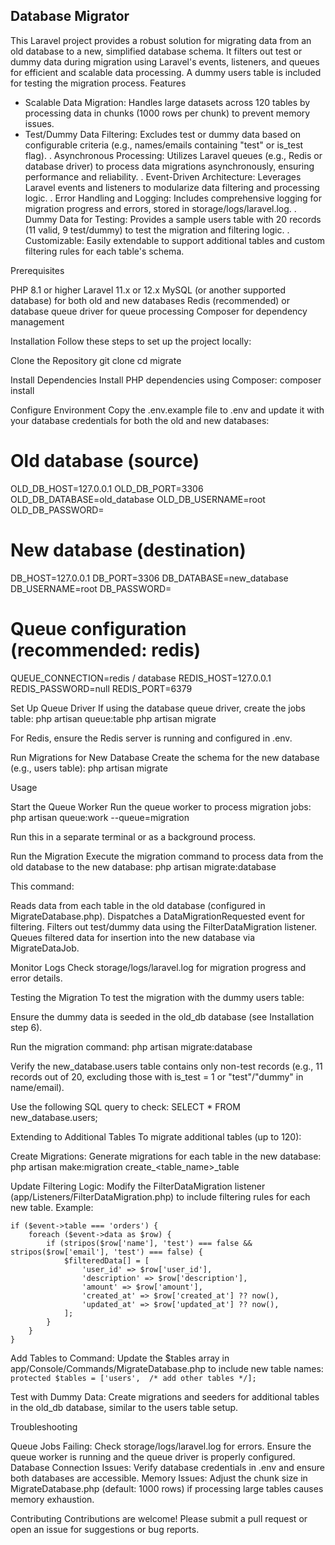 ## Database Migrator
This Laravel project provides a robust solution for migrating data from an old database to a new, simplified database schema. It filters out test or dummy data during migration using Laravel's events, listeners, and queues for efficient and scalable data processing. A dummy users table is included for testing the migration process.
Features

- Scalable Data Migration: Handles large datasets across 120 tables by processing data in chunks (1000 rows per chunk) to prevent memory issues.
- Test/Dummy Data Filtering: Excludes test or dummy data based on configurable criteria (e.g., names/emails containing "test" or is_test flag).
    . Asynchronous Processing: Utilizes Laravel queues (e.g., Redis or database driver) to process data migrations asynchronously, ensuring performance and reliability.
    . Event-Driven Architecture: Leverages Laravel events and listeners to modularize data filtering and processing logic.
    . Error Handling and Logging: Includes comprehensive logging for migration progress and errors, stored in storage/logs/laravel.log.
    . Dummy Data for Testing: Provides a sample users table with 20 records (11 valid, 9 test/dummy) to test the migration and filtering logic.
    . Customizable: Easily extendable to support additional tables and custom filtering rules for each table's schema.

Prerequisites

PHP 8.1 or higher
Laravel 11.x or 12.x
MySQL (or another supported database) for both old and new databases
Redis (recommended) or database queue driver for queue processing
Composer for dependency management

Installation
Follow these steps to set up the project locally:

Clone the Repository
git clone <repository-url>
cd migrate


Install Dependencies
Install PHP dependencies using Composer:
composer install


Configure Environment
Copy the .env.example file to .env and update it with your database credentials for both the old and new databases:
# Old database (source)
OLD_DB_HOST=127.0.0.1
OLD_DB_PORT=3306
OLD_DB_DATABASE=old_database
OLD_DB_USERNAME=root
OLD_DB_PASSWORD=

# New database (destination)
DB_HOST=127.0.0.1
DB_PORT=3306
DB_DATABASE=new_database
DB_USERNAME=root
DB_PASSWORD=

# Queue configuration (recommended: redis)
QUEUE_CONNECTION=redis / database
REDIS_HOST=127.0.0.1
REDIS_PASSWORD=null
REDIS_PORT=6379


Set Up Queue Driver
If using the database queue driver, create the jobs table:
php artisan queue:table
php artisan migrate

For Redis, ensure the Redis server is running and configured in .env.

Run Migrations for New Database
Create the schema for the new database (e.g., users table):
php artisan migrate



Usage

Start the Queue Worker
Run the queue worker to process migration jobs:
php artisan queue:work --queue=migration

Run this in a separate terminal or as a background process.

Run the Migration
Execute the migration command to process data from the old database to the new database:
php artisan migrate:database

This command:

Reads data from each table in the old database (configured in MigrateDatabase.php).
Dispatches a DataMigrationRequested event for filtering.
Filters out test/dummy data using the FilterDataMigration listener.
Queues filtered data for insertion into the new database via MigrateDataJob.


Monitor Logs
Check storage/logs/laravel.log for migration progress and error details.


Testing the Migration
To test the migration with the dummy users table:

Ensure the dummy data is seeded in the old_db database (see Installation step 6).

Run the migration command:
php artisan migrate:database


Verify the new_database.users table contains only non-test records (e.g., 11 records out of 20, excluding those with is_test = 1 or "test"/"dummy" in name/email).


Use the following SQL query to check:
SELECT * FROM new_database.users;

Extending to Additional Tables
To migrate additional tables (up to 120):

Create Migrations: Generate migrations for each table in the new database:
php artisan make:migration create_<table_name>_table


Update Filtering Logic: Modify the FilterDataMigration listener (app/Listeners/FilterDataMigration.php) to include filtering rules for each new table. Example:
```
if ($event->table === 'orders') {
    foreach ($event->data as $row) {
        if (stripos($row['name'], 'test') === false && stripos($row['email'], 'test') === false) {
            $filteredData[] = [
                'user_id' => $row['user_id'],
                'description' => $row['description'],
                'amount' => $row['amount'],
                'created_at' => $row['created_at'] ?? now(),
                'updated_at' => $row['updated_at'] ?? now(),
            ];
        }
    }
}
```

Add Tables to Command: Update the $tables array in app/Console/Commands/MigrateDatabase.php to include new table names:
```protected $tables = ['users',  /* add other tables */];```


Test with Dummy Data: Create migrations and seeders for additional tables in the old_db database, similar to the users table setup.


Troubleshooting

Queue Jobs Failing: Check storage/logs/laravel.log for errors. Ensure the queue worker is running and the queue driver is properly configured.
Database Connection Issues: Verify database credentials in .env and ensure both databases are accessible.
Memory Issues: Adjust the chunk size in MigrateDatabase.php (default: 1000 rows) if processing large tables causes memory exhaustion.

Contributing
Contributions are welcome! Please submit a pull request or open an issue for suggestions or bug reports.
